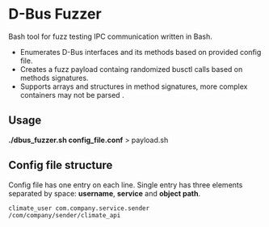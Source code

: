 # D-Bus Fuzzer
Bash tool for fuzz testing IPC communication written in Bash. 

- Enumerates D-Bus interfaces and its methods based on provided config file.
- Creates a fuzz payload containg randomized busctl calls based on methods signatures.
- Supports arrays and structures in method signatures, more complex containers may not be parsed .


## Usage

**./dbus_fuzzer.sh config_file.conf** > payload.sh

## Config file structure
Config file has one entry on each line.
Single entry has three elements separated by space: **username**, **service** and **object path**. 

`climate_user com.company.service.sender /com/company/sender/climate_api`
